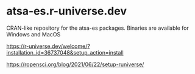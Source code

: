 # atsa-es.r-universe.dev
CRAN-like repository for the atsa-es packages. Binaries are available for Windows and MacOS

https://r-universe.dev/welcome/?installation_id=36737048&setup_action=install

https://ropensci.org/blog/2021/06/22/setup-runiverse/

